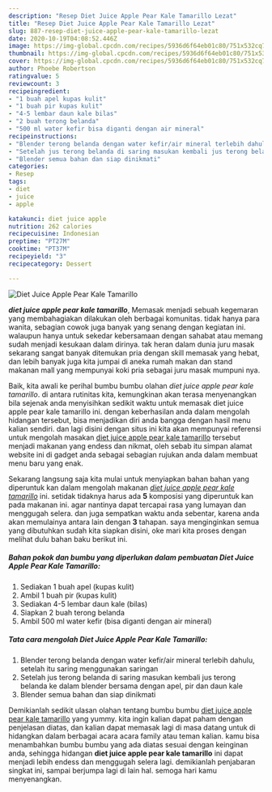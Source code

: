 ```yaml
---
description: "Resep Diet Juice Apple Pear Kale Tamarillo Lezat"
title: "Resep Diet Juice Apple Pear Kale Tamarillo Lezat"
slug: 887-resep-diet-juice-apple-pear-kale-tamarillo-lezat
date: 2020-10-19T04:08:52.446Z
image: https://img-global.cpcdn.com/recipes/5936d6f64eb01c80/751x532cq70/diet-juice-apple-pear-kale-tamarillo-foto-resep-utama.jpg
thumbnail: https://img-global.cpcdn.com/recipes/5936d6f64eb01c80/751x532cq70/diet-juice-apple-pear-kale-tamarillo-foto-resep-utama.jpg
cover: https://img-global.cpcdn.com/recipes/5936d6f64eb01c80/751x532cq70/diet-juice-apple-pear-kale-tamarillo-foto-resep-utama.jpg
author: Phoebe Robertson
ratingvalue: 5
reviewcount: 3
recipeingredient:
- "1 buah apel kupas kulit"
- "1 buah pir kupas kulit"
- "4-5 lembar daun kale bilas"
- "2 buah terong belanda"
- "500 ml water kefir bisa diganti dengan air mineral"
recipeinstructions:
- "Blender terong belanda dengan water kefir/air mineral terlebih dahulu, setelah itu saring menggunakan saringan"
- "Setelah jus terong belanda di saring masukan kembali jus terong belanda ke dalam blender bersama dengan apel, pir dan daun kale"
- "Blender semua bahan dan siap dinikmati"
categories:
- Resep
tags:
- diet
- juice
- apple

katakunci: diet juice apple 
nutrition: 262 calories
recipecuisine: Indonesian
preptime: "PT27M"
cooktime: "PT37M"
recipeyield: "3"
recipecategory: Dessert

---
```



![Diet Juice Apple Pear Kale Tamarillo](https://img-global.cpcdn.com/recipes/5936d6f64eb01c80/751x532cq70/diet-juice-apple-pear-kale-tamarillo-foto-resep-utama.jpg)

<b><i>diet juice apple pear kale tamarillo</i></b>, Memasak menjadi sebuah kegemaran yang membahagiakan dilakukan oleh berbagai komunitas. tidak hanya para wanita, sebagian cowok juga banyak yang senang dengan kegiatan ini. walaupun hanya untuk sekedar kebersamaan dengan sahabat atau memang sudah menjadi kesukaan dalam dirinya. tak heran dalam dunia juru masak sekarang sangat banyak ditemukan pria dengan skill memasak yang hebat, dan lebih banyak juga kita jumpai di aneka rumah makan dan stand makanan mall yang mempunyai koki pria sebagai juru masak mumpuni nya.

Baik, kita awali ke perihal bumbu bumbu olahan <i>diet juice apple pear kale tamarillo</i>. di antara rutinitas kita, kemungkinan akan terasa menyenangkan bila sejenak anda menyisihkan sedikit waktu untuk memasak diet juice apple pear kale tamarillo ini. dengan keberhasilan anda dalam mengolah hidangan tersebut, bisa menjadikan diri anda bangga dengan hasil menu kalian sendiri. dan lagi disini dengan situs ini kita akan mempunyai referensi untuk mengolah masakan <u>diet juice apple pear kale tamarillo</u> tersebut menjadi makanan yang endess dan nikmat, oleh sebab itu simpan alamat website ini di gadget anda sebagai sebagian rujukan anda dalam membuat menu baru yang enak.




Sekarang langsung saja kita mulai untuk menyiapkan bahan bahan yang diperuntuk kan dalam mengolah makanan <u><i>diet juice apple pear kale tamarillo</i></u> ini. setidak tidaknya harus ada <b>5</b> komposisi yang diperuntuk kan pada makanan ini. agar nantinya dapat tercapai rasa yang lumayan dan menggugah selera. dan juga sempatkan waktu anda sebentar, karena anda akan memulainya antara lain dengan <b>3</b> tahapan. saya menginginkan semua yang dibutuhkan sudah kita siapkan disini, oke mari kita proses dengan melihat dulu bahan baku berikut ini.

<!--inarticleads1-->

##### Bahan pokok dan bumbu yang diperlukan dalam pembuatan Diet Juice Apple Pear Kale Tamarillo:

1. Sediakan 1 buah apel (kupas kulit)
1. Ambil 1 buah pir (kupas kulit)
1. Sediakan 4-5 lembar daun kale (bilas)
1. Siapkan 2 buah terong belanda
1. Ambil 500 ml water kefir (bisa diganti dengan air mineral)




<!--inarticleads2-->

##### Tata cara mengolah Diet Juice Apple Pear Kale Tamarillo:

1. Blender terong belanda dengan water kefir/air mineral terlebih dahulu, setelah itu saring menggunakan saringan
1. Setelah jus terong belanda di saring masukan kembali jus terong belanda ke dalam blender bersama dengan apel, pir dan daun kale
1. Blender semua bahan dan siap dinikmati




Demikianlah sedikit ulasan olahan tentang bumbu bumbu <u>diet juice apple pear kale tamarillo</u> yang yummy. kita ingin kalian dapat paham dengan penjelasan diatas, dan kalian dapat memasak lagi di masa datang untuk di hidangkan dalam berbagai acara acara family atau teman kalian. kamu bisa menambahkan bumbu bumbu yang ada diatas sesuai dengan keinginan anda, sehingga hidangan <b>diet juice apple pear kale tamarillo</b> ini dapat menjadi lebih endess dan menggugah selera lagi. demikianlah penjabaran singkat ini, sampai berjumpa lagi di lain hal. semoga hari kamu menyenangkan.
